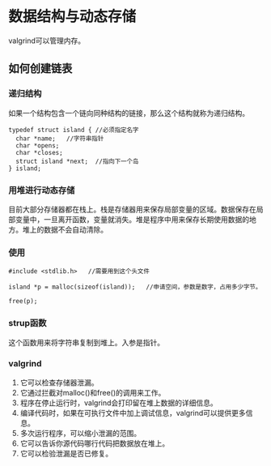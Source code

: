 # 数据结构与动态存储
valgrind可以管理内存。

## 如何创建链表
### 递归结构
如果一个结构包含一个链向同种结构的链接，那么这个结构就称为递归结构。
````
typedef struct island { //必须指定名字
  char *name;   //字符串指针
  char *opens;
  char *closes;
  struct island *next;  //指向下一个岛
} island;
````

### 用堆进行动态存储
目前大部分存储器都在栈上。栈是存储器用来保存局部变量的区域。数据保存在局部变量中，一旦离开函数，变量就消失。堆是程序中用来保存长期使用数据的地方。堆上的数据不会自动清除。

### 使用
````
#include <stdlib.h>   //需要用到这个头文件

island *p = malloc(sizeof(island));   //申请空间，参数是数字，占用多少字节。

free(p);
````

### strup函数
这个函数用来将字符串复制到堆上。入参是指针。

### valgrind
1. 它可以检查存储器泄漏。
2. 它通过拦截对malloc()和free()的调用来工作。
3. 程序在停止运行时，valgrind会打印留在堆上数据的详细信息。
4. 编译代码时，如果在可执行文件中加上调试信息，valgrind可以提供更多信息。
5. 多次运行程序，可以缩小泄漏的范围。
6. 它可以告诉你源代码哪行代码把数据放在堆上。
7. 它可以检验泄漏是否已修复。
